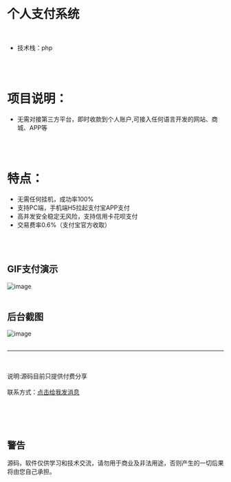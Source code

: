 # 个人支付系统
<br/>

- 技术栈：php

<br/>
<br/>

# 项目说明： 
  - 无需对接第三方平台，即时收款到个人账户,可接入任何语言开发的网站、商城、APP等

<br/>
<br/>

# 特点：
 - 无需任何挂机，成功率100%
 - 支持PC端，手机端H5拉起支付宝APP支付
 - 高并发安全稳定无风险，支持信用卡花呗支付
 - 交易费率0.6%（支付宝官方收取）
<br/>
<br/>

GIF支付演示
--

![image](https://s2.loli.net/2022/04/06/DTkRJ5XQMbcHgOP.gif)
<br/>
<br/>

后台截图
--

![image](https://i.loli.net/2021/03/10/I5HqvVRlPK4nzax.png)
<br/>
<br/>
<hr/>
<br/>
<br/>
说明:源码目前只提供付费分享
<br/>
<br/>
联系方式：<a target="_blank" href="https://pay.apppay.shop/qq.html">点击给我发消息</a>
<!-- 官网：<a target="_blank" href="https://pay.apppay.shop">点击进入</a>  -->
<br/>
<br/>
<br/>
<br/>
<br/>

警告
--
源码，软件仅供学习和技术交流，请勿用于商业及非法用途，否则产生的一切后果将由您自己承担。
<br/>
<br/>
<br/>
<br/>
<br/>
<br/>
<br/>



